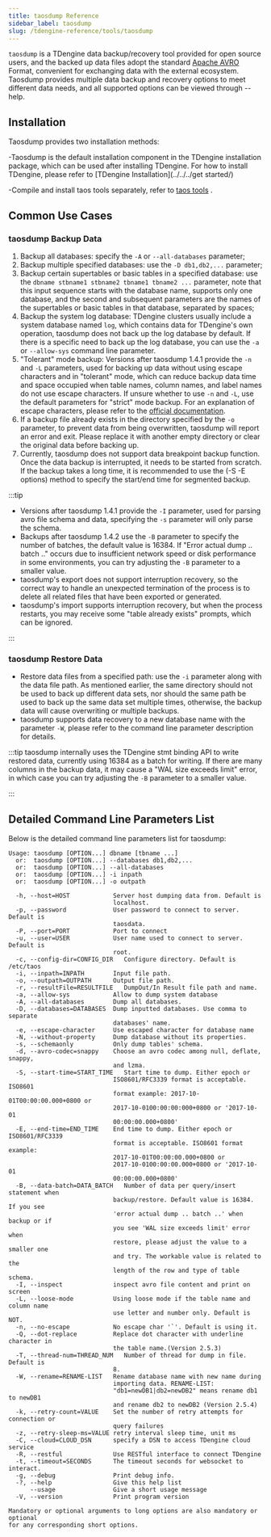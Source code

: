 ```yaml
---
title: taosdump Reference
sidebar_label: taosdump
slug: /tdengine-reference/tools/taosdump
---
```


`taosdump` is a TDengine data backup/recovery tool provided for open source users, and the backed up data files adopt the standard [Apache AVRO](https://avro.apache.org/)
  Format, convenient for exchanging data with the external ecosystem.  
 Taosdump provides multiple data backup and recovery options to meet different data needs, and all supported options can be viewed through -- help.

## Installation

Taosdump provides two installation methods:

-Taosdump is the default installation component in the TDengine installation package, which can be used after installing TDengine. For how to install TDengine, please refer to [TDengine Installation](../../../get started/)

-Compile and install taos tools separately, refer to [taos tools](https://github.com/taosdata/taos-tools) .

## Common Use Cases

### taosdump Backup Data

1. Backup all databases: specify the `-A` or `--all-databases` parameter;
2. Backup multiple specified databases: use the `-D db1,db2,...` parameter;
3. Backup certain supertables or basic tables in a specified database: use the `dbname stbname1 stbname2 tbname1 tbname2 ...` parameter, note that this input sequence starts with the database name, supports only one database, and the second and subsequent parameters are the names of the supertables or basic tables in that database, separated by spaces;
4. Backup the system log database: TDengine clusters usually include a system database named `log`, which contains data for TDengine's own operation, taosdump does not back up the log database by default. If there is a specific need to back up the log database, you can use the `-a` or `--allow-sys` command line parameter.
5. "Tolerant" mode backup: Versions after taosdump 1.4.1 provide the `-n` and `-L` parameters, used for backing up data without using escape characters and in "tolerant" mode, which can reduce backup data time and space occupied when table names, column names, and label names do not use escape characters. If unsure whether to use `-n` and `-L`, use the default parameters for "strict" mode backup. For an explanation of escape characters, please refer to the [official documentation](../../sql-manual/escape-characters/).
6. If a backup file already exists in the directory specified by the `-o` parameter, to prevent data from being overwritten, taosdump will report an error and exit. Please replace it with another empty directory or clear the original data before backing up.
7. Currently, taosdump does not support data breakpoint backup function. Once the data backup is interrupted, it needs to be started from scratch.
 If the backup takes a long time, it is recommended to use the (-S -E options) method to specify the start/end time for segmented backup.

:::tip

- Versions after taosdump 1.4.1 provide the `-I` parameter, used for parsing avro file schema and data, specifying the `-s` parameter will only parse the schema.
- Backups after taosdump 1.4.2 use the `-B` parameter to specify the number of batches, the default value is 16384. If "Error actual dump .. batch .." occurs due to insufficient network speed or disk performance in some environments, you can try adjusting the `-B` parameter to a smaller value.
- taosdump's export does not support interruption recovery, so the correct way to handle an unexpected termination of the process is to delete all related files that have been exported or generated.
- taosdump's import supports interruption recovery, but when the process restarts, you may receive some "table already exists" prompts, which can be ignored.

:::

### taosdump Restore Data

- Restore data files from a specified path: use the `-i` parameter along with the data file path. As mentioned earlier, the same directory should not be used to back up different data sets, nor should the same path be used to back up the same data set multiple times, otherwise, the backup data will cause overwriting or multiple backups.
- taosdump supports data recovery to a new database name with the parameter `-W`, please refer to the command line parameter description for details.

:::tip
taosdump internally uses the TDengine stmt binding API to write restored data, currently using 16384 as a batch for writing. If there are many columns in the backup data, it may cause a "WAL size exceeds limit" error, in which case you can try adjusting the `-B` parameter to a smaller value.

:::

## Detailed Command Line Parameters List

Below is the detailed command line parameters list for taosdump:

```text
Usage: taosdump [OPTION...] dbname [tbname ...]
  or:  taosdump [OPTION...] --databases db1,db2,...
  or:  taosdump [OPTION...] --all-databases
  or:  taosdump [OPTION...] -i inpath
  or:  taosdump [OPTION...] -o outpath

  -h, --host=HOST            Server host dumping data from. Default is
                             localhost.
  -p, --password             User password to connect to server. Default is
                             taosdata.
  -P, --port=PORT            Port to connect
  -u, --user=USER            User name used to connect to server. Default is
                             root.
  -c, --config-dir=CONFIG_DIR   Configure directory. Default is /etc/taos
  -i, --inpath=INPATH        Input file path.
  -o, --outpath=OUTPATH      Output file path.
  -r, --resultFile=RESULTFILE   DumpOut/In Result file path and name.
  -a, --allow-sys            Allow to dump system database
  -A, --all-databases        Dump all databases.
  -D, --databases=DATABASES  Dump inputted databases. Use comma to separate
                             databases' name.
  -e, --escape-character     Use escaped character for database name
  -N, --without-property     Dump database without its properties.
  -s, --schemaonly           Only dump tables' schema.
  -d, --avro-codec=snappy    Choose an avro codec among null, deflate, snappy,
                             and lzma.
  -S, --start-time=START_TIME   Start time to dump. Either epoch or
                             ISO8601/RFC3339 format is acceptable. ISO8601
                             format example: 2017-10-01T00:00:00.000+0800 or
                             2017-10-0100:00:00:000+0800 or '2017-10-01
                             00:00:00.000+0800'
  -E, --end-time=END_TIME    End time to dump. Either epoch or ISO8601/RFC3339
                             format is acceptable. ISO8601 format example:
                             2017-10-01T00:00:00.000+0800 or
                             2017-10-0100:00:00.000+0800 or '2017-10-01
                             00:00:00.000+0800'
  -B, --data-batch=DATA_BATCH   Number of data per query/insert statement when
                             backup/restore. Default value is 16384. If you see
                             'error actual dump .. batch ..' when backup or if
                             you see 'WAL size exceeds limit' error when
                             restore, please adjust the value to a smaller one
                             and try. The workable value is related to the
                             length of the row and type of table schema.
  -I, --inspect              inspect avro file content and print on screen
  -L, --loose-mode           Using loose mode if the table name and column name
                             use letter and number only. Default is NOT.
  -n, --no-escape            No escape char '`'. Default is using it.
  -Q, --dot-replace          Replace dot character with underline character in
                             the table name.(Version 2.5.3)
  -T, --thread-num=THREAD_NUM   Number of thread for dump in file. Default is
                             8.
  -W, --rename=RENAME-LIST   Rename database name with new name during
                             importing data. RENAME-LIST: 
                             "db1=newDB1|db2=newDB2" means rename db1 to newDB1
                             and rename db2 to newDB2 (Version 2.5.4)
  -k, --retry-count=VALUE    Set the number of retry attempts for connection or
                             query failures
  -z, --retry-sleep-ms=VALUE retry interval sleep time, unit ms
  -C, --cloud=CLOUD_DSN      specify a DSN to access TDengine cloud service
  -R, --restful              Use RESTful interface to connect TDengine
  -t, --timeout=SECONDS      The timeout seconds for websocket to interact.
  -g, --debug                Print debug info.
  -?, --help                 Give this help list
      --usage                Give a short usage message
  -V, --version              Print program version

Mandatory or optional arguments to long options are also mandatory or optional
for any corresponding short options.
```
